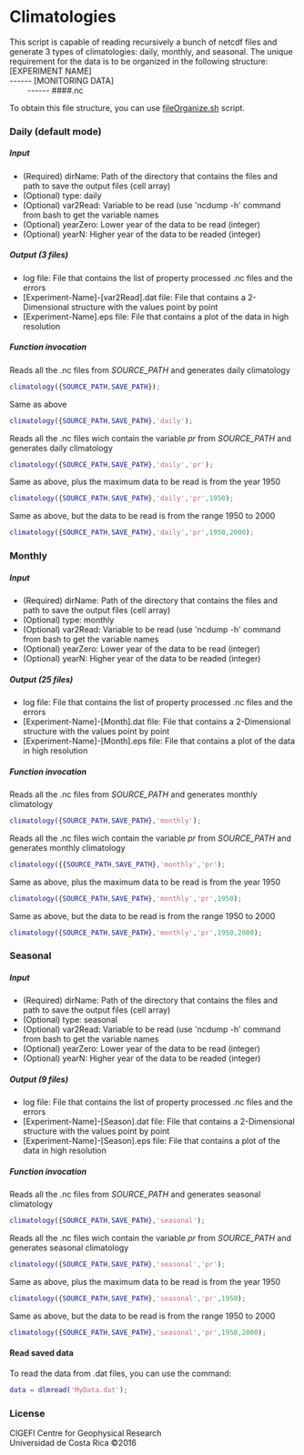 # Climatologies
This script is capable of reading recursively a bunch of netcdf files and generate 3 types of climatologies: daily, monthly, and seasonal.
The unique requirement for the data is to be organized in the following structure:<br/>
[EXPERIMENT NAME]<br/>
------ [MONITORING DATA]<br/>
&nbsp;&nbsp;&nbsp;&nbsp;&nbsp;&nbsp;&nbsp;&nbsp;------ ####.nc<br />

To obtain this file structure, you can use [fileOrganize.sh](https://github.com/cigefi/fileManager/) script.

### Daily (default mode)
##### Input
- (Required) dirName: Path of the directory that contains the files and path to save the output files (cell array)
- (Optional) type: daily
- (Optional) var2Read: Variable to be read (use 'ncdump -h' command from bash to get the variable names
- (Optional) yearZero: Lower year of the data to be read (integer)
- (Optional) yearN: Higher year of the data to be readed (integer)

##### Output (3 files)
- log file: File that contains the list of property processed .nc files and the errors
- [Experiment-Name]-[var2Read].dat file: File that contains a 2-Dimensional structure with the values point by point
- [Experiment-Name].eps file: File that contains a plot of the data in high resolution

##### Function invocation
Reads all the .nc files from _SOURCE_PATH_ and generates daily climatology
```matlab
climatology({SOURCE_PATH,SAVE_PATH});
```
Same as above
```matlab
climatology({SOURCE_PATH,SAVE_PATH},'daily');
```
Reads all the .nc files wich contain the variable _pr_ from _SOURCE_PATH_ and generates daily climatology
```matlab
climatology({SOURCE_PATH,SAVE_PATH},'daily','pr');
```
Same as above, plus the maximum data to be read is from the year 1950
```matlab
climatology({SOURCE_PATH,SAVE_PATH},'daily','pr',1950);
```
Same as above, but the data to be read is from the range 1950 to 2000
```matlab
climatology({SOURCE_PATH,SAVE_PATH},'daily','pr',1950,2000);
```

### Monthly
##### Input
- (Required) dirName: Path of the directory that contains the files and path to save the output files (cell array)
- (Optional) type: monthly
- (Optional) var2Read: Variable to be read (use 'ncdump -h' command from bash to get the variable names
- (Optional) yearZero: Lower year of the data to be read (integer)
- (Optional) yearN: Higher year of the data to be readed (integer)

##### Output (25 files)
- log file: File that contains the list of property processed .nc files and the errors
- [Experiment-Name]-[Month].dat file: File that contains a 2-Dimensional structure with the values point by point
- [Experiment-Name]-[Month].eps file: File that contains a plot of the data in high resolution

##### Function invocation
Reads all the .nc files from _SOURCE_PATH_ and generates monthly climatology
```matlab
climatology({SOURCE_PATH,SAVE_PATH},'monthly');
```
Reads all the .nc files wich contain the variable _pr_ from _SOURCE_PATH_ and generates monthly climatology
```matlab
climatology({{SOURCE_PATH,SAVE_PATH},'monthly','pr');
```
Same as above, plus the maximum data to be read is from the year 1950
```matlab
climatology({SOURCE_PATH,SAVE_PATH},'monthly','pr',1950);
```
Same as above, but the data to be read is from the range 1950 to 2000
```matlab
climatology({SOURCE_PATH,SAVE_PATH},'monthly','pr',1950,2000);
```

### Seasonal
##### Input
- (Required) dirName: Path of the directory that contains the files and path to save the output files (cell array)
- (Optional) type: seasonal
- (Optional) var2Read: Variable to be read (use 'ncdump -h' command from bash to get the variable names
- (Optional) yearZero: Lower year of the data to be read (integer)
- (Optional) yearN: Higher year of the data to be readed (integer)

##### Output (9 files)
- log file: File that contains the list of property processed .nc files and the errors
- [Experiment-Name]-[Season].dat file: File that contains a 2-Dimensional structure with the values point by point
- [Experiment-Name]-[Season].eps file: File that contains a plot of the data in high resolution

##### Function invocation
Reads all the .nc files from _SOURCE_PATH_ and generates seasonal climatology
```matlab
climatology({SOURCE_PATH,SAVE_PATH},'seasonal');
```
Reads all the .nc files wich contain the variable _pr_ from _SOURCE_PATH_ and generates seasonal climatology
```matlab
climatology({SOURCE_PATH,SAVE_PATH},'seasonal','pr');
```
Same as above, plus the maximum data to be read is from the year 1950
```matlab
climatology({SOURCE_PATH,SAVE_PATH},'seasonal','pr',1950);
```
Same as above, but the data to be read is from the range 1950 to 2000
```matlab
climatology({SOURCE_PATH,SAVE_PATH},'seasonal','pr',1950,2000);
```

#### Read saved data
To read the data from .dat files, you can use the command:
```matlab
data = dlmread('MyData.dat');
```
### License
CIGEFI Centre for Geophysical Research<br/>
Universidad de Costa Rica &copy;2016
